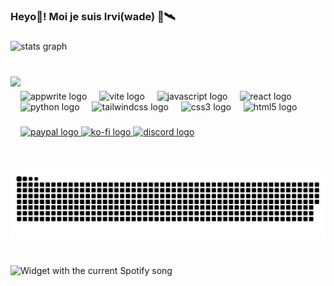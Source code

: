 <h3 align="left">Heyo👋! Moi je suis Irvi(wade) 🚀🛰️</h3>

###

<div align="left">
  <img src="https://github-readme-stats.vercel.app/api?username=IrviWade&hide_title=true&hide_rank=false&show_icons=true&include_all_commits=true&count_private=true&disable_animations=false&theme=radical&locale=fr&hide_border=true" height="150" alt="stats graph"  />
</div>

###

<br clear="both">

<img align="left" height="150" src="https://cloud.appwrite.io/v1/storage/buckets/677848ae00265f29f6b3/files/678b153c0039ab20cee0/view?project=6778477f001b97fc2de3&project=6778477f001b97fc2de3&mode=admin"  />

###

<div align="left">
  <img src="https://cdn.jsdelivr.net/gh/devicons/devicon/icons/appwrite/appwrite-original.svg" height="30" alt="appwrite logo"  />
  <img width="12" />
  <img src="https://skillicons.dev/icons?i=vite" height="30" alt="vite logo"  />
  <img width="12" />
  <img src="https://skillicons.dev/icons?i=js" height="30" alt="javascript logo"  />
  <img width="12" />
  <img src="https://skillicons.dev/icons?i=react" height="30" alt="react logo"  />
  <img width="12" />
  <img src="https://skillicons.dev/icons?i=py" height="30" alt="python logo"  />
  <img width="12" />
  <img src="https://skillicons.dev/icons?i=tailwind" height="30" alt="tailwindcss logo"  />
  <img width="12" />
  <img src="https://skillicons.dev/icons?i=css" height="30" alt="css3 logo"  />
  <img width="12" />
  <img src="https://skillicons.dev/icons?i=html" height="30" alt="html5 logo"  />
</div>

###

<div align="left">
  <a href="paypal.me/irviwade">
    <img src="https://img.shields.io/static/v1?message=PayPal&logo=paypal&label=&color=00457C&logoColor=white&labelColor=&style=for-the-badge" height="35" alt="paypal logo"  />
  </a>
  <a href="https://ko-fi.com/irviwade">
    <img src="https://img.shields.io/static/v1?message=Ko-fi&logo=ko-fi&label=&color=F16061&logoColor=white&labelColor=&style=for-the-badge" height="35" alt="ko-fi logo"  />
  </a>
  <a href="https://discord.gg/AMsUN7fePw">
    <img src="https://img.shields.io/static/v1?message=Discord&logo=discord&label=&color=7289DA&logoColor=white&labelColor=&style=for-the-badge" height="35" alt="discord logo"  />
  </a>
</div>

###

<br clear="both">

<img src="https://raw.githubusercontent.com/IrviWade/IrviWade/output/snake.svg" alt="Snake animation" />

###

<br clear="both">

<div align="left">
  <img src="https://irvi.pythonanywhere.com?theme=dark&spin=true&scan=true&rainbow=false" alt="Widget with the current Spotify song"  />
</div>

###
